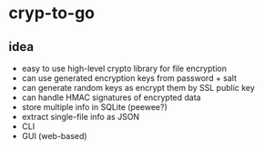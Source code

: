# cryp-to-go

## idea

- easy to use high-level crypto library for file encryption
- can use generated encryption keys from password + salt
- can generate random keys as encrypt them by SSL public key
- can handle HMAC signatures of encrypted data
- store multiple info in SQLite (peewee?)
- extract single-file info as JSON
- CLI
- GUI (web-based)